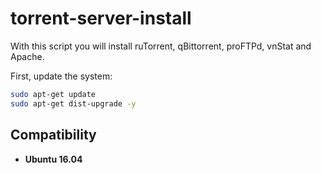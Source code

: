 # torrent-server-install

With this script you will install ruTorrent, qBittorrent, proFTPd, vnStat and Apache.

First, update the system:

```bash
sudo apt-get update
sudo apt-get dist-upgrade -y
```

## Compatibility

- **Ubuntu 16.04**
